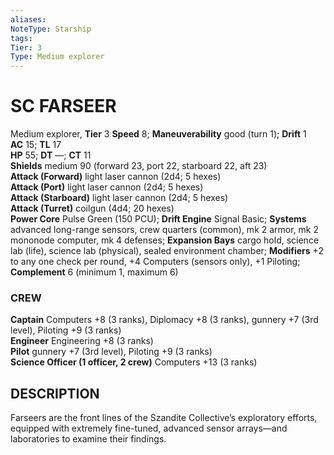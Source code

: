 ```yaml
---
aliases: 
NoteType: Starship
tags: 
Tier: 3
Type: Medium explorer
---
```

# SC FARSEER
Medium explorer, **Tier** 3 
**Speed** 8; **Maneuverability** good (turn 1); **Drift** 1  
**AC** 15; **TL** 17  
**HP** 55; **DT** —; **CT** 11  
**Shields** medium 90 (forward 23, port 22, starboard 22, aft 23)  
**Attack (Forward)** light laser cannon (2d4; 5 hexes)  
**Attack (Port)** light laser cannon (2d4; 5 hexes)  
**Attack (Starboard)** light laser cannon (2d4; 5 hexes)  
**Attack (Turret)** coilgun (4d4; 20 hexes)  
**Power Core** Pulse Green (150 PCU); **Drift Engine** Signal Basic; **Systems** advanced long-range sensors, crew quarters (common), mk 2 armor, mk 2 mononode computer, mk 4 defenses; **Expansion Bays** cargo hold, science lab (life), science lab (physical), sealed environment chamber; **Modifiers** +2 to any one check per round, +4 Computers (sensors only), +1 Piloting; **Complement** 6 (minimum 1, maximum 6)

### CREW

**Captain** Computers +8 (3 ranks), Diplomacy +8 (3 ranks), gunnery +7 (3rd level), Piloting +9 (3 ranks)  
**Engineer** Engineering +8 (3 ranks)  
**Pilot** gunnery +7 (3rd level), Piloting +9 (3 ranks)  
**Science Officer (1 officer, 2 crew)** Computers +13 (3 ranks)

## DESCRIPTION

Farseers are the front lines of the Szandite Collective’s exploratory efforts, equipped with extremely fine-tuned, advanced sensor arrays—and laboratories to examine their findings.